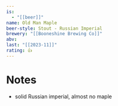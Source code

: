 ```yaml
---
is:
  - "[[beer]]"
name: Old Man Maple
beer-style: Stout - Russian Imperial
brewery: "[[Booneshine Brewing Co]]"
abv: 
last: "[[2023-11]]"
rating: 👍
---
```

# Notes
- solid Russian imperial, almost no maple
